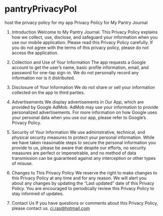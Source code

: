 # pantryPrivacyPol
host the privacy policy for my app
Privacy Policy for My Pantry Journal
1. Introduction
Welcome to My Pantry Journal. This Privacy Policy explains how we collect, use, disclose, and safeguard your information when you use our mobile application. Please read this Privacy Policy carefully. If you do not agree with the terms of this privacy policy, please do not access the application.

2. Collection and Use of Your Information
The app requests a Google account to get the user’s name, basic profile information, email, and password for one-tap sign-in. We do not personally record any information nor is it distributed.

3. Disclosure of Your Information
We do not share or sell your information collected on the app to third parties.

4. Advertisements
We display advertisements in Our App, which are provided by Google AdMob. AdMob may use your information to provide personalized advertisements. For more information on how Google uses your personal data when you use our app, please refer to Google’s Privacy Policy.

5. Security of Your Information
We use administrative, technical, and physical security measures to protect your personal information. While we have taken reasonable steps to secure the personal information you provide to us, please be aware that despite our efforts, no security measures are perfect or impenetrable, and no method of data transmission can be guaranteed against any interception or other types of misuse.

6. Changes to This Privacy Policy
We reserve the right to make changes to this Privacy Policy at any time and for any reason. We will alert you about any changes by updating the “Last updated” date of this Privacy Policy. You are encouraged to periodically review this Privacy Policy to stay informed of updates.

7. Contact Us
If you have questions or comments about this Privacy Policy, please contact us.
cj.ras@hotmail.com
